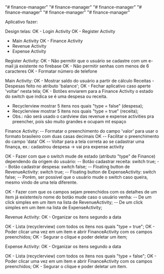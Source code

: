 "# finance-manager" 
"# finance-manager" 
"# finance-manager" 
"# finance-manager" 
"# finance-manager" 
"# finance-manager"

Aplicativo fazer:

Design telas:
OK - Login Activity
OK - Register Activity
- Main Activity
OK - Finance Activity
- Revenue Activity
- Expense Activity

Register Activity:
OK - Não permitir que o usuário se cadastre com um e-mail já existente no firebase
OK - Não permitir senhas com menos de 6 caracteres
OK - Formatar número de telefone


Main Activity:
OK - Mostrar saldo do usuário a partir de cálculo Receitas - Despesas feito no atributo 'balance';
OK - Fechar aplicativo caso aperte 'voltar' nesta tela;
OK - Botões enviarem para a Finance Activity o estado do switch que indica se é uma despesa ou receita.
- Recyclerview mostrar 5 itens nos quais "type = false" (despesa);
- Recyclerview mostrar 5 itens nos quais "type = true" (receita);
- Obs.: não será usado o cardview das revenue e expense activities pra preencher, pois são muito grandes e ocupam mt espaço

Finance Activity:
-- Formatar o preenchimento do campo 'valor' para usar o formato brasileiro com duas casas decimais
OK -- Facilitar o preenchimento do campo 'data'
OK -- Voltar para a tela correta ao se cadastrar uma finança, ex.: cadastrou despesa -> vai pra expense activity

OK - Fazer com que o switch mude de estado (atributo "type" de Finance) dependendo da origem do usuário:
      -- Botão cadastrar receita: switch true;
      -- Botão cadastrar despesa: switch false;
      -- Floating button de RevenueActivity: switch true;
      -- Floating button de ExpenseActivity: switch false;
      -- Porém, ser possível que o usuário mude o switch caso queira, mesmo vindo de uma tela diferente.

OK - Fazer com que os campos sejam preenchidos com os detalhes de um item já existente/o nome do botão mude caso o usuário venha:
      -- De um click simples em um item na lista de RevenueActivity;
      -- De um click simples em um item na lista de ExpenseActivity;


Revenue Activity:
OK - Organizar os itens segundo a data

OK - Lista (recyclerview) com todos os itens nos quais "type = true";
OK - Poder clicar uma vez em um item e abrir FinanceActivity com os campos preenchidos;
OK - Segurar o clique e poder deletar um item;

Expense Activity:
OK - Organizar os itens segundo a data

OK - Lista (recyclerview) com todos os itens nos quais "type = false";
OK - Poder clicar uma vez em um item e abrir FinanceActivity com os campos preenchidos;
OK - Segurar o clique e poder deletar um item.